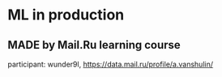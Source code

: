 # ML in production
## MADE by Mail.Ru learning course

participant: wunder9l, https://data.mail.ru/profile/a.vanshulin/
